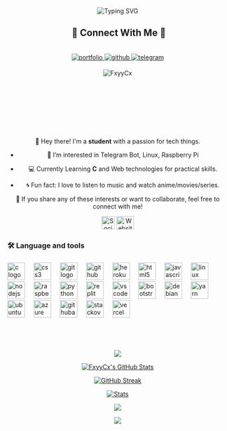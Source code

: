 
<div align="center">
    <img
        src="https://readme-typing-svg.herokuapp.com?font=GlossAndBloom&size=30&duration=4997&color=993300&background=FF673200&center=true&vCenter=true&lines=Hey+there!;It's+me,+FxyyCxx!;Welcome;To+my+GitHub+world!🚀"
            alt="Typing SVG"
        /
        >
    </a>
</p>
</div>
<h2 align ="center"> 📝 Connect With Me 📝</h2>
<br> 
<div align="center">
<a href="https://fxyycxx-profile.vercel.app" target="_blank">
<img src=https://img.shields.io/badge/Portfolio-E4405F?style=for-the-badge&logo=portfolio&logoColor=white alt=portfolio style="margin-bottom: 5px;" />
</a> 
<a href="https://github.com/FxyyCx" target="_blank">
<img src=https://img.shields.io/badge/Github-E4405F?style=for-the-badge&logo=github&logoColor=white alt=github style="margin-bottom: 5px;" />
</a>  
<a href="https://t.me/fxyycxx2" target="_blank">
<img src=https://img.shields.io/badge/telegram-%2324292e.svg?&style=for-the-badge&logo=telegram&logoColor=white alt=telegram style="margin-bottom: 5px;" />
</a>
<p align="center"> <img src="https://komarev.com/ghpvc/?username=FxyyCx&label=Profile%20views&color=0e75b6&style=flat" alt="FxyyCx" /> </p>
<br>
<br>

<h2 align="center"></h2>


<br>

</p> 
<div align="center">
  <!-- <img src="https://avatars.githubusercontent.com/u/124222684?v=4" alt="Your Profile Picture" width="200" height="200"> -->

  <br>

  <p>👋 Hey there! I'm a <strong>student</strong> with a passion for tech things.</p>

   - 👀 I’m interested in Telegram Bot, Linux, Raspberry Pi

  
  - 💻 Currently Learning **C** and Web technologies for practical skills.
  
  
  - 🌀 Fun fact: I love to listen to music and watch anime/movies/series.
</div>

<p align="center">🌟 If you share any of these interests or want to collaborate, feel free to connect with me!</p>

<p align="center">
  <a href="https://t.me/FxyyCxx2"><img src="https://cdn-icons-png.flaticon.com/512/124/124034.png" alt="Social Media Icon" width="30" height="30"></a>
  <a href="https://t.me/testimonifxyy"><img src="https://i.ibb.co/rFJv7pC/1701093278737-removebg-preview.png" alt="Website Icon" width="40" height="30"></a>
</p>

    


###

<h3 align="left">🛠 Language and tools</h3>

###

<div align="left">
  <img src="https://skillicons.dev/icons?i=c" height="40" alt="c logo"  />
  <img width="12" />
  <img src="https://cdn.jsdelivr.net/gh/devicons/devicon/icons/css3/css3-original.svg" height="40" alt="css3 logo"  />
  <img width="12" />
  <img src="https://skillicons.dev/icons?i=git" height="40" alt="git logo"  />
  <img width="12" />
  <img src="https://skillicons.dev/icons?i=github" height="40" alt="github logo"  />
  <img width="12" />
  <img src="https://cdn.jsdelivr.net/gh/devicons/devicon/icons/heroku/heroku-original.svg" height="40" alt="heroku logo"  />
  <img width="12" />
  <img src="https://skillicons.dev/icons?i=html" height="40" alt="html5 logo"  />
  <img width="12" />
  <img src="https://skillicons.dev/icons?i=js" height="40" alt="javascript logo"  />
  <img width="12" />
  <img src="https://skillicons.dev/icons?i=linux" height="40" alt="linux logo"  />
  <img width="12" />
  <img src="https://skillicons.dev/icons?i=nodejs" height="40" alt="nodejs logo"  />
  <img width="12" />
  <img src="https://skillicons.dev/icons?i=raspberrypi" height="40" alt="raspberrypi logo"  />
  <img width="12" />
  <img src="https://skillicons.dev/icons?i=py" height="40" alt="python logo"  />
  <img width="12" />
  <img src="https://skillicons.dev/icons?i=replit" height="40" alt="replit logo"  />
  <img width="12" />
  <img src="https://skillicons.dev/icons?i=vscode" height="40" alt="vscode logo"  />
  <img width="12" />
  <img src="https://cdn.jsdelivr.net/gh/devicons/devicon/icons/bootstrap/bootstrap-original.svg" height="40" alt="bootstrap logo"  />
  <img width="12" />
  <img src="https://cdn.jsdelivr.net/gh/devicons/devicon/icons/debian/debian-original.svg" height="40" alt="debian logo"  />
  <img width="12" />
  <img src="https://cdn.jsdelivr.net/gh/devicons/devicon/icons/yarn/yarn-original.svg" height="40" alt="yarn logo"  />
  <img width="12" />
  <img src="https://cdn.jsdelivr.net/gh/devicons/devicon/icons/ubuntu/ubuntu-plain.svg" height="40" alt="ubuntu logo"  />
  <img width="12" />
  <img src="https://skillicons.dev/icons?i=azure" height="40" alt="azure logo"  />
  <img width="12" />
  <img src="https://cdn.simpleicons.org/githubactions/2088FF" height="40" alt="githubactions logo"  />
  <img width="12" />
  <img src="https://skillicons.dev/icons?i=stackoverflow" height="40" alt="stackoverflow logo"  />
  <img width="12" />
  <img src="https://skillicons.dev/icons?i=vercel" height="40" alt="vercel logo"  />
</div>

###



<br>


<!-- 
<h2 align="center"></h2> -->


<br>
<p align="center">
  <a href="https://github.com/monxnl"><img src="https://github-readme-stats.vercel.app/api/top-langs?username=monxnl&theme=tokyonight&layout=compact" /></a>

<p align="center">
  <a href="https://github.com/FxyyCx"> <img  alt="FxyyCx's GitHub Stats" src="https://awesome-github-stats.azurewebsites.net/user-stats/FxyyCx?cardType=github&theme=github-dark&preferLogin=true" />  </a>



<p align="center">
  <a href="https://github.com/FxyyCx">
    <img src="https://streak-stats.demolab.com?user=FxyyCx&theme=dark&background=000000" alt="GitHub Streak">
  </a>
</p>


 <p align="center">
    <a href="https://github.com/FxyyCx">
        <img src="https://github-readme-activity-graph.vercel.app/graph?username=FxyyCx&theme=redical" alt="Stats">
    </a>
</p>
<p align="center">
  <a href="https://github.com/monxnl"><img src="https://github-readme-stats.vercel.app/api/top-langs?username=monxnl&theme=tokyonight&layout=compact" /></a>
</p>



<p align="center"><a href="https://github.com/FxyyCx"><img src="https://github-readme-stats.vercel.app/api/top-langs/?username=FxyyCx&theme=radical&layout=compact"></a></p> 


